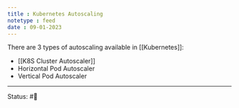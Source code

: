 ```yaml
---
title : Kubernetes Autoscaling
notetype : feed
date : 09-01-2023
---
```


There are 3 types of autoscaling available in [[Kubernetes]]:
- [[K8S Cluster Autoscaler]]
- Horizontal Pod Autoscaler
- Vertical Pod Autoscaler

-----

Status: #🌱 

